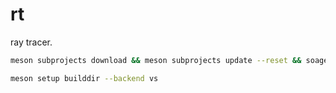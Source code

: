 # rt
ray tracer.



```sh
meson subprojects download && meson subprojects update --reset && soagen src\soa.toml --install vendor

meson setup builddir --backend vs
```
